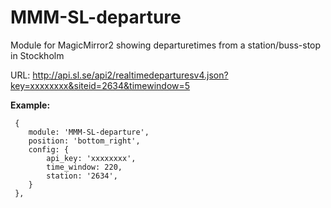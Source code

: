 # MMM-SL-departure
Module for MagicMirror2 showing departuretimes from a station/buss-stop in Stockholm

URL: http://api.sl.se/api2/realtimedeparturesv4.json?key=xxxxxxxx&siteid=2634&timewindow=5

 **Example:**
```
 {
    module: 'MMM-SL-departure',
	position: 'bottom_right',
	config: {
        api_key: 'xxxxxxxx',
        time_window: 220,
        station: '2634',
    }
 },
```